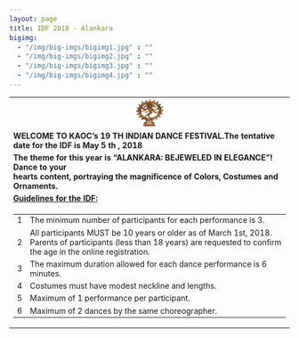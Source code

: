 ```yaml
---
layout: page
title: IDF 2018 - Alankara
bigimg:
  - "/img/big-imgs/bigimg1.jpg" : ""
  - "/img/big-imgs/bigimg2.jpg" : ""
  - "/img/big-imgs/bigimg3.jpg" : ""
  - "/img/big-imgs/bigimg4.jpg" : ""
---
```


<table align="center" style=".nostyle"> <tr>
  <td align="center"><img src="/img/idf2018/nataraja.jpg" width="50" height="50" > </td>
  </tr>
 <tr>
   <td> <strong> WELCOME TO KAOC’s 19 TH INDIAN DANCE FESTIVAL.The tentative date for the IDF is May 5 th , 2018 </strong></td>
  </tr>
 <tr>
   <td><strong> The theme for this year is “ALANKARA: BEJEWELED IN ELEGANCE”! Dance to your <br/>
     hearts content, portraying the magnificence of Colors, Costumes and Ornaments. </strong>  </td>
  </tr>
  <tr><td> <strong> <u> Guidelines for the IDF: </u> </strong> </td></tr>
  <tr><td>
  <table align="left"><tr>
  <td>1</td><td>The minimum number of participants for each performance is 3.</td>
  </tr>
  <tr>
  <td>2</td><td>All participants MUST be 10 years or older as of March 1st, 2018. Parents of participants (less than 18 years) are requested to confirm the age in the online registration.</td>
  </tr>
  <tr> <td>3</td><td>The maximum duration allowed for each dance performance is 6 minutes. </td> </tr>
    <tr><td>4</td><td>Costumes must have modest neckline and lengths.</td></tr>
    <tr><td>5</td><td>Maximum of 1 performance per participant.</td></tr>
    <tr><td>6</td><td>Maximum of 2 dances by the same choreographer.</td></tr>
  </table>
  </td></tr>
</table>
